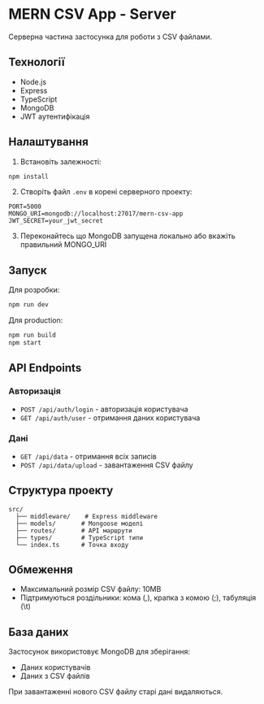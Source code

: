 # MERN CSV App - Server

Серверна частина застосунка для роботи з CSV файлами.

## Технології

- Node.js
- Express
- TypeScript
- MongoDB
- JWT аутентифікація

## Налаштування

1. Встановіть залежності:
```bash
npm install
```

2. Створіть файл `.env` в корені серверного проекту:
```
PORT=5000
MONGO_URI=mongodb://localhost:27017/mern-csv-app
JWT_SECRET=your_jwt_secret
```

3. Переконайтесь що MongoDB запущена локально або вкажіть правильний MONGO_URI

## Запуск

Для розробки:
```bash
npm run dev
```

Для production:
```bash
npm run build
npm start
```

## API Endpoints

### Авторизація
- `POST /api/auth/login` - авторизація користувача
- `GET /api/auth/user` - отримання даних користувача

### Дані
- `GET /api/data` - отримання всіх записів
- `POST /api/data/upload` - завантаження CSV файлу

## Структура проекту

```
src/
  ├── middleware/    # Express middleware
  ├── models/       # Mongoose моделі
  ├── routes/       # API маршрути
  ├── types/        # TypeScript типи
  └── index.ts      # Точка входу
```

## Обмеження

- Максимальний розмір CSV файлу: 10MB
- Підтримуються роздільники: кома (,), крапка з комою (;), табуляція (\t)

## База даних

Застосунок використовує MongoDB для зберігання:
- Даних користувачів
- Даних з CSV файлів

При завантаженні нового CSV файлу старі дані видаляються.
